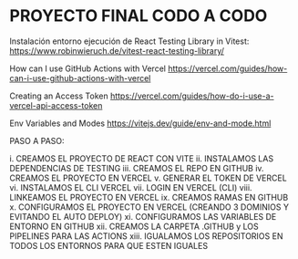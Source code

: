 # PROYECTO FINAL CODO A CODO

Instalación entorno ejecución de React Testing Library in Vitest:
https://www.robinwieruch.de/vitest-react-testing-library/

How can I use GitHub Actions with Vercel
https://vercel.com/guides/how-can-i-use-github-actions-with-vercel

Creating an Access Token
https://vercel.com/guides/how-do-i-use-a-vercel-api-access-token

Env Variables and Modes
https://vitejs.dev/guide/env-and-mode.html

PASO A PASO:

i.     CREAMOS EL PROYECTO DE REACT CON VITE
ii. INSTALAMOS LAS DEPENDENCIAS DE TESTING
iii. CREAMOS EL REPO EN GITHUB
iv. CREAMOS EL PROYECTO EN VERCEL
v. GENERAR EL TOKEN DE VERCEL
vi. INSTALAMOS EL CLI VERCEL
vii. LOGIN EN VERCEL (CLI)
viii. LINKEAMOS EL PROYECTO EN VERCEL
ix. CREAMOS RAMAS EN GITHUB
x. CONFIGURAMOS EL PROYECTO EN VERCEL (CREANDO 3 DOMINIOS Y EVITANDO EL AUTO DEPLOY)
xi. CONFIGURAMOS LAS VARIABLES DE ENTORNO EN GITHUB
xii. CREAMOS LA CARPETA .GITHUB y LOS PIPELINES PARA LAS ACTIONS
xiii. IGUALAMOS LOS REPOSITORIOS EN TODOS LOS ENTORNOS PARA QUE ESTEN IGUALES
